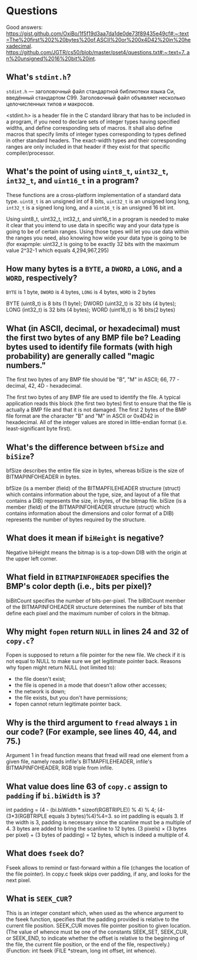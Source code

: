 # Questions
Good answers:
https://gist.github.com/OxiBo/1f5f19d3aa7da1de0de73f89435e49cf#:~:text=The%20first%202%20bytes%20of,ASCII%20or%200x4D42%20in%20hexadecimal.
https://github.com/JGTR/cs50/blob/master/pset4/questions.txt#:~:text=7.,an%20unsigned%2016%20bit%20int.

## What's `stdint.h`?

`stdint.h` — заголовочный файл стандартной библиотеки языка Си, введённый стандартом C99. Заголовочный файл объявляет несколько целочисленных типов и макросов.

<stdint.h> is a header file in the C standard library that has to be included in a program, if you need to
declare sets of integer types having specified widths, and define corresponding sets of macros. 
It shall also define macros that specify limits of integer types corresponding to types defined in other standard headers. 
The exact-width types and their corresponding ranges are only included in that header if they exist for that specific compiler/processor.

## What's the point of using `uint8_t`, `uint32_t`, `int32_t`, and `uint16_t` in a program?

These functions are a cross-platform implementation of a standard data type.
`uint8_t` is an unsigned int of 8 bits, `uint32_t` is an unsigned long long, `int32_t` is a signed long long, and a `uint16_t` is an unsigned 16 bit int.

Using uint8_t, uint32_t, int32_t, and uint16_t in a program is needed to make it clear that you intend to use data in specific way and 
your data type is going to be of certain ranges. Using those types will let you use data within the ranges you need, 
also knowing how wide your data type is going to be (for exapmple: uint32_t is going to be exactly 32 bits
with the maximum value 2^32-1 which equals 4,294,967,295)

## How many bytes is a `BYTE`, a `DWORD`, a `LONG`, and a `WORD`, respectively?

`BYTE` is 1 byte, `DWORD` is 4 bytes, `LONG` is 4 bytes, `WORD` is 2 bytes

BYTE (uint8_t) is 8 bits (1 byte);
DWORD (uint32_t) is 32 bits (4 bytes);
LONG (int32_t) is 32 bits (4 bytes);
WORD (uint16_t) is 16 bits(2 bytes)

## What (in ASCII, decimal, or hexadecimal) must the first two bytes of any BMP file be? Leading bytes used to identify file formats (with high probability) are generally called "magic numbers."

The first two bytes of any BMP file should be "B", "M" in ASCII; 66, 77 - decimal, 42, 4D - hexadecimal.

The first two bytes of any BMP file are used to identify the file. A typical application reads this block (the first two bytes) first to ensure that the file is actually a BMP file and that it is not damaged. 
The first 2 bytes of the BMP file format are the character "B" and "M" in ASCII or 0x4D42 in hexadecimal.
All of the integer values are stored in little-endian format (i.e. least-significant byte first).

## What's the difference between `bfSize` and `biSize`?

bfSize describes the entire file size in bytes, whereas biSize is the size of BITMAPINFOHEADER in bytes.

bfSize (is a member (field) of the BITMAPFILEHEADER structure (struct) which contains information about the type, size, and layout of a file that contains a DIB) represents the size, in bytes, of the bitmap file.
biSize (is a member (field) of the BITMAPINFOHEADER structure (struct) which contains information about the dimensions and color format of a DIB) represents the number of bytes required by the structure.

## What does it mean if `biHeight` is negative?

Negative biHeight means the bitmap is is a top-down DIB with the origin at the upper left corner.

## What field in `BITMAPINFOHEADER` specifies the BMP's color depth (i.e., bits per pixel)?

biBitCount specifies the number of bits-per-pixel. The biBitCount member of the BITMAPINFOHEADER structure 
determines the number of bits that define each pixel and the maximum number of colors in the bitmap.

## Why might `fopen` return `NULL` in lines 24 and 32 of `copy.c`?

Fopen is supposed to return a file pointer for the new file. We check if it is not equal to NULL to make sure 
we get legitimate pointer back. Reasons why fopen might return NULL (not limited to):
- the file doesn't exist;
- the file is opened in a mode that doesn't allow other accesses;
- the network is down;
- the file exists, but you don't have permissions;
- fopen cannot return legitimate pointer back.

## Why is the third argument to `fread` always `1` in our code? (For example, see lines 40, 44, and 75.)

Argument 1 in fread function means that fread will read one element from a given file, namely reads infile's BITMAPFILEHEADER, infile's BITMAPINFOHEADER, RGB triple from infile.

## What value does line 63 of `copy.c` assign to `padding` if `bi.biWidth` is `3`?

int padding =  (4 - (bi.biWidth * sizeof(RGBTRIPLE)) % 4) % 4;
(4-(3*3(RGBTRIPLE equals 3 bytes)%4)%4=3. so int paddling is equals 3. 
If the width is 3, padding is necessary since the scanline must be a multiple of 4.
3 bytes are added to bring the scanline to 12 bytes. 
(3 pixels) × (3 bytes per pixel) + (3 bytes of padding) = 12 bytes, which is indeed a multiple of 4.

## What does `fseek` do?

Fseek allows to remind or fast-forward within a file (changes the location of the file pointer).
In copy.c fseek skips over padding, if any, and looks for the next pixel.

## What is `SEEK_CUR`?

This is an integer constant which, when used as the whence argument to the fseek function, specifies that the padding provided 
is relative to the current file position. SEEK_CUR moves file pointer position to given location.
(The value of whence must be one of the constants SEEK_SET, SEEK_CUR, or SEEK_END, 
to indicate whether the offset is relative to the beginning of the file, the current file position, 
or the end of the file, respectively.)
(Function: int fseek (FILE *stream, long int offset, int whence).
